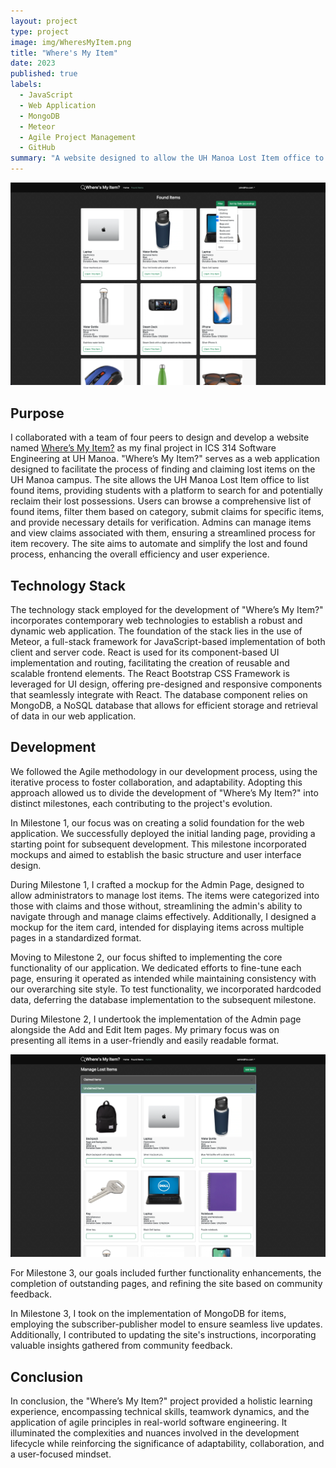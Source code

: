 ```yaml
---
layout: project
type: project
image: img/WheresMyItem.png
title: "Where's My Item"
date: 2023
published: true
labels:
  - JavaScript
  - Web Application
  - MongoDB
  - Meteor
  - Agile Project Management
  - GitHub
summary: "A website designed to allow the UH Manoa Lost Item office to list the many lost items that have been found on campus. Students can see and file claims for lost items. Admins can then verify their claim’s authenticity using the information provided in a claim form."
---
```


<img class="img-fluid" src="../img/WheresMyItems-Items.png">

## Purpose
I collaborated with a team of four peers to design and develop a website named [Where’s My Item?](https://wheres-my-item.github.io/) as my final project in ICS 314 Software Engineering at UH Manoa. "Where’s My Item?" serves as a web application designed to facilitate the process of finding and claiming lost items on the UH Manoa campus. The site allows the UH Manoa Lost Item office to list found items, providing students with a platform to search for and potentially reclaim their lost possessions. Users can browse a comprehensive list of found items, filter them based on category, submit claims for specific items, and provide necessary details for verification. Admins can manage items and view claims associated with them, ensuring a streamlined process for item recovery. The site aims to automate and simplify the lost and found process, enhancing the overall efficiency and user experience.

## Technology Stack

The technology stack employed for the development of "Where’s My Item?" incorporates contemporary web technologies to establish a robust and dynamic web application. The foundation of the stack lies in the use of Meteor, a full-stack framework for JavaScript-based implementation of both client and server code. React is used for its component-based UI implementation and routing, facilitating the creation of reusable and scalable frontend elements. The React Bootstrap CSS Framework is leveraged for UI design, offering pre-designed and responsive components that seamlessly integrate with React. The database component relies on MongoDB, a NoSQL database that allows for efficient storage and retrieval of data in our web application.

## Development
We followed the Agile methodology in our development process, using the iterative process to foster collaboration, and adaptability. Adopting this approach allowed us to divide the development of "Where’s My Item?" into distinct milestones, each contributing to the project's evolution.

In Milestone 1, our focus was on creating a solid foundation for the web application. We successfully deployed the initial landing page, providing a starting point for subsequent development. This milestone incorporated mockups and aimed to establish the basic structure and user interface design.

During Milestone 1, I crafted a mockup for the Admin Page, designed to allow administrators to manage lost items. The items were categorized into those with claims and those without, streamlining the admin's ability to navigate through and manage claims effectively. Additionally, I designed a mockup for the item card, intended for displaying items across multiple pages in a standardized format.

Moving to Milestone 2, our focus shifted to implementing the core functionality of our application. We dedicated efforts to fine-tune each page, ensuring it operated as intended while maintaining consistency with our overarching site style. To test functionality, we incorporated hardcoded data, deferring the database implementation to the subsequent milestone.

During Milestone 2, I undertook the implementation of the Admin page alongside the Add and Edit Item pages. My primary focus was on presenting all items in a user-friendly and easily readable format.

<img class="img-fluid" src="../img/WheresMyItem-Admin.png">

For Milestone 3, our goals included further functionality enhancements, the completion of outstanding pages, and refining the site based on community feedback.

In Milestone 3, I took on the implementation of MongoDB for items, employing the subscriber-publisher model to ensure seamless live updates. Additionally, I contributed to updating the site's instructions, incorporating valuable insights gathered from community feedback.

## Conclusion

In conclusion, the "Where’s My Item?" project provided a holistic learning experience, encompassing technical skills, teamwork dynamics, and the application of agile principles in real-world software engineering. It illuminated the complexities and nuances involved in the development lifecycle while reinforcing the significance of adaptability, collaboration, and a user-focused mindset.
